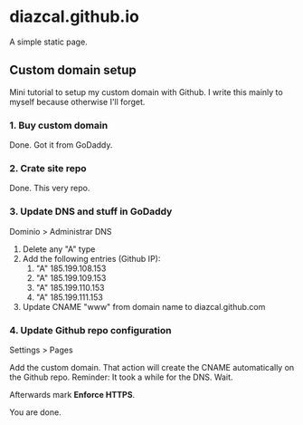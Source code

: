 # diazcal.github.io
A simple static page.
## Custom domain setup
Mini tutorial to setup my custom domain with Github. I write this mainly to myself because otherwise I'll forget.
### 1. Buy custom domain
Done. Got it from GoDaddy.
### 2. Crate site repo
Done. This very repo.
### 3. Update DNS and stuff in GoDaddy
Dominio > Administrar DNS
1. Delete any "A" type
2. Add the following entries (Github IP):
   1. "A" 185.199.108.153
   2. "A" 185.199.109.153
   3. "A" 185.199.110.153
   4. "A" 185.199.111.153
3. Update CNAME "www" from domain name to diazcal.github.com
### 4. Update Github repo configuration
Settings > Pages

Add the custom domain. That action will create the CNAME automatically on the Github repo. 
Reminder: It took a while for the DNS. Wait.

Afterwards mark **Enforce HTTPS**.

You are done.
